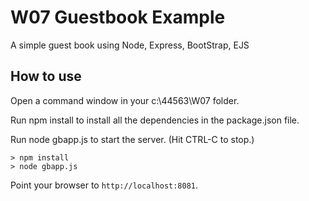 # W07 Guestbook Example

A simple guest book using Node, Express, BootStrap, EJS

## How to use

Open a command window in your c:\44563\W07 folder.

Run npm install to install all the dependencies in the package.json file.

Run node gbapp.js to start the server.  (Hit CTRL-C to stop.)

```
> npm install
> node gbapp.js
```

Point your browser to `http://localhost:8081`. 

